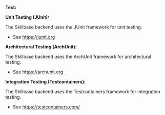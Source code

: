 **Test:**


**Unit Testing (JUnit):**

The Skillbase backend uses the JUnit framework for unit testing.

* See https://junit.org


**Architectural Testing (ArchUnit):**

The Skillbase backend uses the ArchUnit framework for architectural testing.

* See https://archunit.org


**Integration Testing (Testcontainers):**

The Skillbase backend uses the Testcontainers framework for integration testing.

* See https://testcontainers.com/

